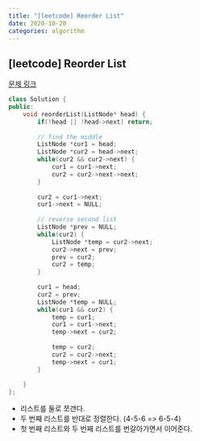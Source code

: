```yaml
---
title: "[leetcode] Reorder List"
date: 2020-10-20
categories: algorithm
---
```

## [leetcode] Reorder List
[문제 링크](https://leetcode.com/problems/reorder-list/)

```c++
class Solution {
public:
    void reorderList(ListNode* head) {
        if(!head || !head->next) return;
        
        // find the middle
        ListNode *cur1 = head;
        ListNode *cur2 = head->next;
        while(cur2 && cur2->next) {
            cur1 = cur1->next;
            cur2 = cur2->next->next;
        }
        
        cur2 = cur1->next;
        cur1->next = NULL;
        
        // reverse second list
        ListNode *prev = NULL;
        while(cur2) {
            ListNode *temp = cur2->next;
            cur2->next = prev;
            prev = cur2;
            cur2 = temp;
        }
        
        cur1 = head;
        cur2 = prev;
        ListNode *temp = NULL;
        while(cur1 && cur2) {
            temp = cur1;
            cur1 = cur1->next;
            temp->next = cur2;
            
            temp = cur2;
            cur2 = cur2->next;
            temp->next = cur1;
        }
        
    }
};
```

- 리스트를 둘로 쪼갠다.
- 두 번째 리스트를 반대로 정렬한다. (4-5-6 => 6-5-4)
- 첫 번째 리스트와 두 번째 리스트를 번갈아가면서 이어준다.
